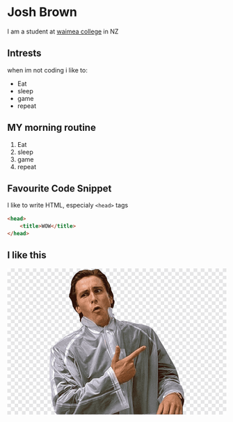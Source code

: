 # Josh Brown 
I am a student at [waimea college](https://wamea.school.nz) in NZ


## Intrests

when im not coding i like to:

- Eat 
- sleep 
- game 
- repeat

## MY morning routine
1. Eat 
2. sleep 
3. game 
4. repeat

## Favourite Code Snippet
I like to write HTML, especialy `<head>` tags
```html
<head>
    <title>WOW</title>
</head>
```

## I like this
![alt text](png-clipart-american-psycho-christian-bale-patrick-bateman-batman-youtube-christian-bale-tshirt-celebrities.png)